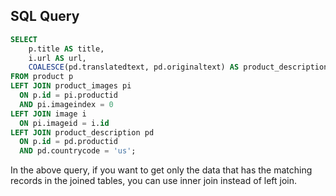 ## SQL Query 

```sql
SELECT
    p.title AS title,
    i.url AS url,
    COALESCE(pd.translatedtext, pd.originaltext) AS product_description
FROM product p
LEFT JOIN product_images pi 
  ON p.id = pi.productid 
  AND pi.imageindex = 0
LEFT JOIN image i 
  ON pi.imageid = i.id
LEFT JOIN product_description pd
  ON p.id = pd.productid 
  AND pd.countrycode = 'us';
```

In the above query, if you want to get only the data that has the matching records in the joined tables, you can use inner join instead of left join.
